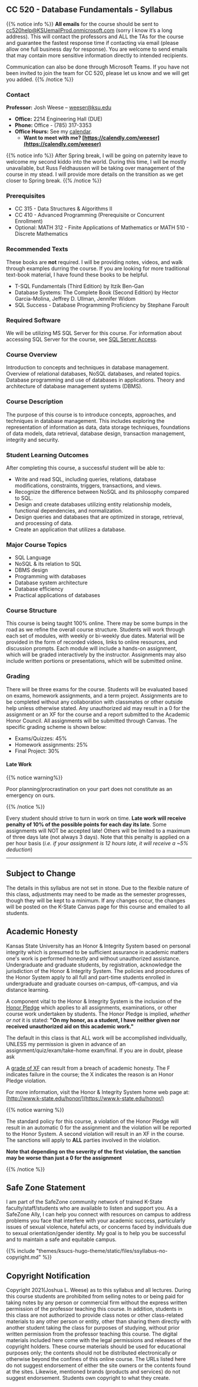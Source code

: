 ## CC 520 - Database Fundamentals - Syllabus

{{% notice info %}}
**All emails** for the course should be sent to [cc520help@KSUemailProd.onmicrosoft.com](mailto:cc520help@KSUemailProd.onmicrosoft.com?subject=CC20520%20Help) (sorry I know it’s a long address). This will contact the professors and ALL the TAs for the course and guarantee the fastest response time if contacting via email (please allow one full business day for response). You are welcome to send emails that may contain more sensitive information directly to intended recipients.

Communication can also be done through Microsoft Teams.  If you have not been invited to join the team for CC 520, please let us know and we will get you added.
{{% /notice %}}

### Contact

**Professor:** Josh Weese – [weeser@ksu.edu](mailto:weeser@ksu.edu)   

- **Office:** 2214 Engineering Hall (DUE)  
- **Phone:** Office - (785) 317-3353  
- **Office  Hours:** See my [calendar](http://weeser.net/calendar/).     
    - **Want  to meet with me? [https://calendly.com/weeser](https://calendly.com/weeser)**  

{{% notice info %}}
After Spring break, I will be going on paternity leave to welcome my second kiddo into the world.  During this time, I will be mostly unavailable, but Russ Feldhaussen will be taking over management of the course in my stead. I will provide more details on the transition as we get closer to Spring break.
{{% /notice %}}

### Prerequisites

* CC 315 - Data Structures & Algorithms II
* CC 410 - Advanced Programming (Prerequisite or Concurrent Enrollment)
* Optional: MATH 312 - Finite Applications of Mathematics or MATH 510 - Discrete Mathematics

### Recommended Texts
These books are **not** required.  I will be providing notes, videos, and walk through examples durring the course.  If you are looking for more traditional text-book material, I have found these books to be helpful.

- T-SQL Fundamentals (Third Edition) by Itzik Ben-Gan
- Database Systems: The Complete Book (Second Edition) by Hector Garcia-Molina, Jeffrey D. Ullman, Jennifer Widom
- SQL Success - Database Programming Proficiency by Stephane Faroult

### Required Software

We will be utilizing MS SQL Server for this course.  For information about accessing SQL Server for the course, see [SQL Server Access](https://k-state.instructure.com/courses/116923/pages/sql-server-access). 

### Course Overview

Introduction to concepts and techniques in database management. Overview of relational databases, NoSQL databases, and related topics. Database programming and use of databases in applications. Theory and architecture of database management systems (DBMS).

### Course Description

The purpose of this course is to introduce concepts, approaches, and techniques in database management. This includes exploring the representation of information as data, data storage techniques, foundations of data models, data retrieval, database design, transaction management, integrity and security.

### Student Learning Outcomes

After completing this course, a successful student will be able to:
* Write and read SQL, including queries, relations, database modifications, constraints, triggers, transactions, and views.
* Recognize the difference between NoSQL and its philosophy compared to SQL.
* Design and create databases utilizing entity relationship models, functional dependencies, and normalization.
* Design queries and databases that are optimized in storage, retrieval, and processing of data.
* Create an application that utilizes a database.

### Major Course Topics

* SQL Language
* NoSQL & its relation to SQL
* DBMS design
* Programming with databases
* Database system architecture
* Database efficiency
* Practical applications of databases

###  Course Structure
This course is being taught 100% online. There may be some bumps in the road as we refine the overall course structure. Students will work through each set of modules, with weekly or bi-weekly due dates. Material will be provided in the form of recorded videos, links to online resources, and discussion prompts. Each module will include a hands-on assignment, which will be graded interactively by the instructor. Assignments may also include written portions or presentations, which will be submitted online.

### Grading
There will be three exams for the course. Students will be evaluated based on exams, homework assignments, and a term project. Assignments are to be completed without any collaboration with classmates or other outside help unless otherwise stated. Any unauthorized aid may result in a 0 for the assignment or an XF for the course and a report submitted to the Academic Honor Council. All assignments will be submitted through Canvas. The specific grading scheme is shown below:

- Exams/Quizzes: 45%
- Homework assignments: 25%
- Final Project: 30%

#### Late Work

{{% notice warning%}}

Poor planning/procrastination on your part does not constitute as an emergency on ours.

{{% /notice %}}

Every student should strive to turn in work on time. **Late work will receive penalty of 10% of the possible points for each day its late**. Some assignments will NOT be accepted late! Others will be limited to a maximum of three days late (not always 3 days). Note that this penalty is applied on a per hour basis (*i.e. if your assignment is 12 hours late, it will receive a ~5% deduction*)

<hr/>

## Subject to Change

The details in this syllabus are not set in stone. Due to the flexible nature of this class, adjustments may need to be made as the semester progresses, though they will be kept to a minimum. If any changes occur, the changes will be posted on the K-State Canvas page for this course and emailed to all students.

## Academic Honesty
Kansas State University has an Honor & Integrity System based on  personal integrity which is presumed to be sufficient assurance in  academic matters one's work is performed honestly and without  unauthorized assistance. Undergraduate and graduate students, by  registration, acknowledge the jurisdiction of the Honor & Integrity  System. The policies and procedures of the Honor System apply to all  full and part-time students enrolled in undergraduate and graduate  courses on-campus, off-campus, and via distance learning.

A component vital to the Honor & Integrity System is the inclusion of the [Honor Pledge](https://www.k-state.edu/honor/basics/pledge.html) which applies to all assignments, examinations, or other course work undertaken by students. The Honor Pledge is implied, *whether or not* it is stated: **"On my honor, as a student, I have neither given nor received unauthorized aid on this academic work."**

The default in this class is that ALL work will be accomplished  individually, UNLESS my permission is given in advance of an  assignment/quiz/exam/take-home exam/final. If you are in doubt, please  ask

A [grade of XF](https://www.k-state.edu/honor/faculty-tips/policy-agreement.html) can result from a breach of academic honesty. The F indicates failure  in the course; the X indicates the reason is an Honor Pledge violation.

For more information, visit the Honor & Integrity System home web page at: [http://www.k-state.edu/honor/](https://www.k-state.edu/honor/)

{{% notice warning %}}

The standard policy for this course, a violation of the Honor Pledge will result in an automatic 0 for the assignment and the violation will be reported to the Honor System. A second violation will result in an XF in the course. The sanctions will apply to **ALL** parties involved in the violation.

**Note that depending on the severity of the first violation, the sanction may be worse than just a 0 for the assignment**

{{% /notice %}}


## Safe Zone Statement

I am part of the SafeZone community network of trained K-State  faculty/staff/students who are available to listen and support you. As a SafeZone Ally, I can help you connect with resources on campus to  address problems you face that interfere with your academic success,  particularly issues of sexual violence, hateful acts, or concerns faced  by individuals due to sexual orientation/gender identity. My goal is to  help you be successful and to maintain a safe and equitable campus.

{{% include "themes/ksucs-hugo-theme/static/files/ssyllabus-no-copyright.md" %}}

##  Copyright Notification

Copyright 2021(Joshua L. Weese) as to this syllabus and all lectures. During  this course students are prohibited from selling notes to or being paid  for taking notes by any person or commercial firm without the express  written permission of the professor teaching this course. In addition,  students in this class are not authorized to provide class notes or  other class-related materials to any other person or entity, other than  sharing them directly with another student taking the class for purposes of studying, without prior written permission from the professor  teaching this course. The digital materials included here come with the legal permissions and releases of the copyright holders.  These course materials should be used for educational purposes only; the contents should not be distributed electronically or otherwise beyond the confines of this online course.  The URLs listed here do not suggest endorsement of either the site owners or the contents found at the sites.  Likewise, mentioned brands (products and services) do not suggest endorsement.  Students own copyright to what they create.